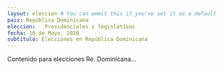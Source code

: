 ```yaml
---
layout: eleccion # You can ommit this if you've set it as a default
pais: República Dominicana
eleccion: 	Presidenciales y legislativas
fecha: 16 de Mayo, 2020
subtitulo: Elecciones en República Dominicana
---
```


Contenido para elecciones Re. Dominicana...
